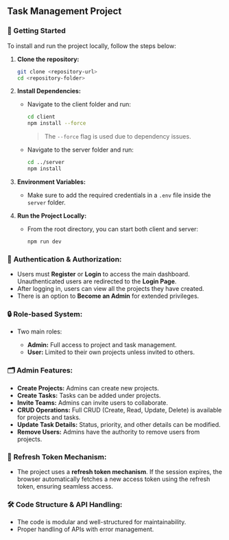 ## Task Management Project

### 🚀 Getting Started

To install and run the project locally, follow the steps below:

1. **Clone the repository:**

   ```bash
   git clone <repository-url>
   cd <repository-folder>
   ```

2. **Install Dependencies:**

   - Navigate to the client folder and run:

     ```bash
     cd client
     npm install --force
     ```

     > The `--force` flag is used due to dependency issues.

   - Navigate to the server folder and run:

     ```bash
     cd ../server
     npm install
     ```

3. **Environment Variables:**

   - Make sure to add the required credentials in a `.env` file inside the `server` folder.

4. **Run the Project Locally:**

   - From the root directory, you can start both client and server:

     ```bash
     npm run dev
     ```

### 🔐 **Authentication & Authorization:**

- Users must **Register** or **Login** to access the main dashboard. Unauthenticated users are redirected to the **Login Page**.
- After logging in, users can view all the projects they have created.
- There is an option to **Become an Admin** for extended privileges.

### 🔒 **Role-based System:**

- Two main roles:

  - **Admin:** Full access to project and task management.
  - **User:** Limited to their own projects unless invited to others.

### 🗂️ **Admin Features:**

- **Create Projects:** Admins can create new projects.
- **Create Tasks:** Tasks can be added under projects.
- **Invite Teams:** Admins can invite users to collaborate.
- **CRUD Operations:** Full CRUD (Create, Read, Update, Delete) is available for projects and tasks.
- **Update Task Details:** Status, priority, and other details can be modified.
- **Remove Users:** Admins have the authority to remove users from projects.

### 🔄 **Refresh Token Mechanism:**

- The project uses a **refresh token mechanism**. If the session expires, the browser automatically fetches a new access token using the refresh token, ensuring seamless access.

### 🛠️ **Code Structure & API Handling:**

- The code is modular and well-structured for maintainability.
- Proper handling of APIs with error management.
